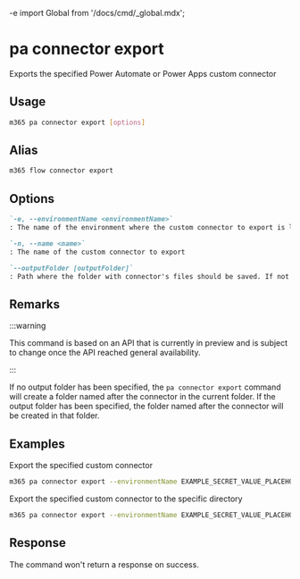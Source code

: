 -e <!-- DISCLAIMER: All secrets, passwords, and sensitive values in this document are examples only and not real credentials. -->
import Global from '/docs/cmd/_global.mdx';

# pa connector export

Exports the specified Power Automate or Power Apps custom connector

## Usage

```sh
m365 pa connector export [options]
```

## Alias

```sh
m365 flow connector export
```

## Options

```md definition-list
`-e, --environmentName <environmentName>`
: The name of the environment where the custom connector to export is located

`-n, --name <name>`
: The name of the custom connector to export

`--outputFolder [outputFolder]`
: Path where the folder with connector's files should be saved. If not specified, will create the connector's folder in the current folder.
```

<Global />

## Remarks

:::warning

This command is based on an API that is currently in preview and is subject to change once the API reached general availability.

:::

If no output folder has been specified, the `pa connector export` command will create a folder named after the connector in the current folder. If the output folder has been specified, the folder named after the connector will be created in that folder.

## Examples

Export the specified custom connector

```sh
m365 pa connector export --environmentName EXAMPLE_SECRET_VALUE_PLACEHOLDER --name EXAMPLE_SECRET_VALUE_PLACEHOLDER
```

Export the specified custom connector to the specific directory

```sh
m365 pa connector export --environmentName EXAMPLE_SECRET_VALUE_PLACEHOLDER --name EXAMPLE_SECRET_VALUE_PLACEHOLDER --outputFolder connector
```

## Response

The command won't return a response on success.
